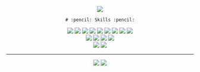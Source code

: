 <div align="center">

<img src="https://capsule-render.vercel.app/api?type=slice&amp;color=6FC7E1&amp;height=150&amp;text=Hello&amp;fontAlign=70&amp;rotate=13&amp;fontAlignY=25&amp;&amp;descAlign=70.&amp;descAlignY=44" />
	
	# :pencil: Skills :pencil:
	
<div>
	<img src="https://img.shields.io/badge/Java-007396?style=flat&logo=Java&logoColor=white" />
	<img src="https://img.shields.io/badge/Python-3776AB?style=flat&logo=Python&logoColor=white" />
	<img src="https://img.shields.io/badge/HTML5-E34F26?style=flat&logo=HTML5&logoColor=white" />
	<img src="https://img.shields.io/badge/CSS3-1572B6?style=flat&logo=CSS3&logoColor=white" />
	<img src="https://img.shields.io/badge/JavaScript-F7DF1E?style=flat&logo=JavaScript&logoColor=white" />
	<img src="https://img.shields.io/badge/Oracle-F80000?style=flat&logo=Oracle&logoColor=white" />
	<img src="https://img.shields.io/badge/jQuery-0769AD?style=flat&logo=jQuery&logoColor=white" />	
	<img src="https://img.shields.io/badge/Apache Tomcat-F8DC75?style=flat&logo=Apache Tomcat&logoColor=white" />
	<img src="https://img.shields.io/badge/Bootstrap-7952B3?style=flat&logo=Bootstrap&logoColor=white" />	
</div>
<div>
	<img src="https://img.shields.io/badge/Spring-6DB33F?style=flat&logo=Spring&logoColor=white" />
	<img src="https://img.shields.io/badge/Eclipse IDE-2C2255?style=flat&logo=Eclipse IDE&logoColor=white" />	
	<img src="https://img.shields.io/badge/Visual Studio Code-007ACC?style=flat&logo=Visual Studio Code&logoColor=white" />	
	<img src="https://img.shields.io/badge/GitHub-181717?style=flat&logo=GitHub&logoColor=white" />	
</div>
	
<div>
	<img src="https://img.shields.io/badge/Slack-4A154B?style=flat&logo=Slack&logoColor=white" />
	<img src="https://img.shields.io/badge/Discord-5865F2?style=flat&logo=Discord&logoColor=white" />	
</div>
	<hr>
<img src="https://github-readme-stats.vercel.app/api?username=qjatjr0513&show_icons=true&theme=github_dark">
<img src="https://github-readme-stats.vercel.app/api/top-langs/?username=qjatjr0513&layout=compact&theme=github_dark">
</div>
